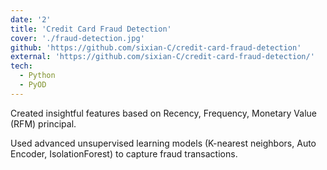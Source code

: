 ```yaml
---
date: '2'
title: 'Credit Card Fraud Detection'
cover: './fraud-detection.jpg'
github: 'https://github.com/sixian-C/credit-card-fraud-detection'
external: 'https://github.com/sixian-C/credit-card-fraud-detection/'
tech:
  - Python
  - PyOD
---
```


Created insightful features based on Recency, Frequency, Monetary Value (RFM) principal.

Used advanced unsupervised learning models (K-nearest neighbors, Auto Encoder, IsolationForest) to capture
fraud transactions.
